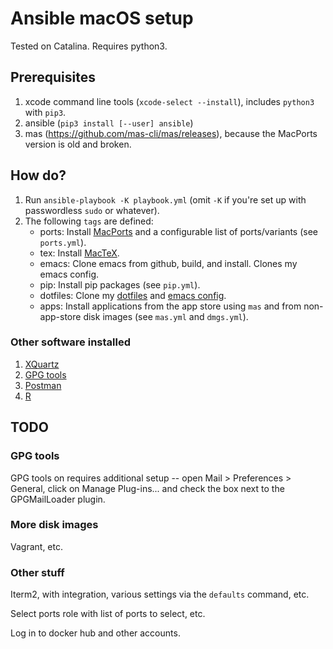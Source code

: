 # Ansible macOS setup

Tested on Catalina. Requires python3.

## Prerequisites

1. xcode command line tools (`xcode-select --install`), includes `python3` with `pip3`.
1. ansible (`pip3 install [--user] ansible`)
1. mas (https://github.com/mas-cli/mas/releases), because the MacPorts version is old and broken.


## How do?

1. Run `ansible-playbook -K playbook.yml` (omit `-K` if you're set up with passwordless `sudo` or whatever).
1. The following `tags` are defined:
    - ports:    Install [MacPorts](https://www.macports.org/) and a configurable list of ports/variants (see `ports.yml`).
    - tex:      Install [MacTeX](https://www.tug.org/mactex/).
    - emacs:    Clone emacs from github, build, and install. Clones my emacs config.
    - pip:      Install pip packages (see `pip.yml`).
    - dotfiles: Clone my [dotfiles](https://github.com/conleym/dotfiles) and [emacs config](https://github.com/conleym/dot-emacs).
    - apps:     Install applications from the app store using `mas` and from non-app-store disk images (see `mas.yml` and `dmgs.yml`).

### Other software installed

1. [XQuartz](https://www.xquartz.org/)
1. [GPG tools](https://gpgtools.org/)
1. [Postman](https://www.postman.com/)
1. [R](https://cran.r-project.org/)

## TODO

### GPG tools

GPG tools on requires additional setup -- open Mail > Preferences > General, click on Manage Plug-ins...
and check the box next to the GPGMailLoader plugin.

### More disk images

Vagrant, etc.


### Other stuff

Iterm2, with integration, various settings via the `defaults` command, etc.

Select ports role with list of ports to select, etc.

Log in to docker hub and other accounts.
